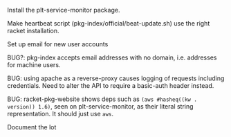Install the plt-service-monitor package.

Make heartbeat script (pkg-index/official/beat-update.sh) use the right racket installation.

Set up email for new user accounts

BUG?: pkg-index accepts email addresses with no domain, i.e. addresses for machine users.

BUG: using apache as a reverse-proxy causes logging of requests
including credentials. Need to alter the API to require a basic-auth
header instead.

BUG: racket-pkg-website shows deps such as `(aws #hasheq((kw .
version)) 1.6)`, seen on plt-service-monitor, as their literal string
representation. It should just use `aws`.

Document the lot

